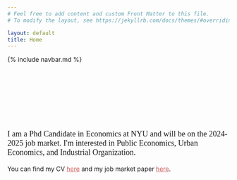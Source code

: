 ```yaml
---
# Feel free to add content and custom Front Matter to this file.
# To modify the layout, see https://jekyllrb.com/docs/themes/#overriding-theme-defaults

layout: default
title: Home
---
```


  {% include navbar.md %}
  
  
  <br /><br /><br /><br /><br /><br /><br />
<p style="font-family: 'Times New Roman', Times, serif; font-size: 18px;"> I am a Phd Candidate in Economics at NYU and will be on the 2024-2025 job market. I'm interested in Public Economics, Urban Economics, and Industrial Organization.


  You can find my CV <a href="assets/docs/cv.pdf" style="color: IndianRed;">here</a> 
  and my job market paper <a href="assets/docs/jmp.pdf" style="color: IndianRed;">here</a>.

  <br /><br /><br /><br /><br /><br /><br />